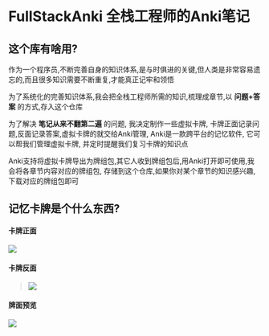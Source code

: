 # FullStackAnki 全栈工程师的Anki笔记

## 这个库有啥用?

作为一个程序员,不断完善自身的知识体系,是与时俱进的关键,但人类是非常容易遗忘的,而且很多知识需要不断重复,才能真正记牢和领悟

为了系统化的完善知识体系,我会把全栈工程师所需的知识,梳理成章节,以 **问题+答案** 的方式,存入这个仓库

为了解决 **笔记从来不翻第二遍** 的问题, 我决定制作一些虚拟卡牌, 卡牌正面记录问题,反面记录答案,虚拟卡牌的就交给Anki管理, Anki是一款跨平台的记忆软件, 它可以帮我们管理虚拟卡牌, 并定时提醒我们复习卡牌的知识点

Anki支持将虚拟卡牌导出为牌组包,其它人收到牌组包后,用Anki打开即可使用,我会将各章节内容对应的牌组包, 存储到这个仓库,如果你对某个章节的知识感兴趣,下载对应的牌组包即可

## 记忆卡牌是个什么东西?

#### 卡牌正面

![](https://upload-images.jianshu.io/upload_images/3203841-508c4391b6db200a.png)


#### 卡牌反面

> ![](https://upload-images.jianshu.io/upload_images/3203841-78844fffd21d3c42.png)

#### 牌面预览
![](https://upload-images.jianshu.io/upload_images/3203841-ab41e0e43050eff5.gif)


